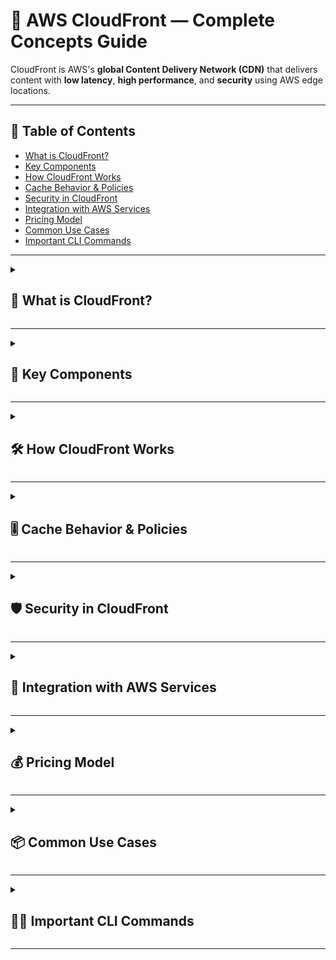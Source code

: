 # 🚀 AWS CloudFront — Complete Concepts Guide

CloudFront is AWS's **global Content Delivery Network (CDN)** that delivers content with **low latency**, **high performance**, and **security** using AWS edge locations.

---

## 📘 Table of Contents
- [What is CloudFront?](#-what-is-cloudfront)
- [Key Components](#-key-components)
- [How CloudFront Works](#-how-cloudfront-works)
- [Cache Behavior & Policies](#-cache-behavior--policies)
- [Security in CloudFront](#-security-in-cloudfront)
- [Integration with AWS Services](#-integration-with-aws-services)
- [Pricing Model](#-pricing-model)
- [Common Use Cases](#-common-use-cases)
- [Important CLI Commands](#-important-cli-commands)

---

<details>
<summary><h2>📍 What is CloudFront?</h2></summary>

CloudFront is a **global CDN** that delivers web content such as HTML, images, videos, APIs, and software with **low latency** and **high transfer speeds**.

| Feature | Description |
|--------|--------------|
| Type | Global CDN |
| Edge Locations | 600+ points of presence globally |
| Protocol Support | HTTP, HTTPS, HTTP/2, QUIC |
| Works With | S3, EC2, ALB, API Gateway, MediaStore, MediaPackage |

> **Benefit:** Improves performance, reduces load on origin, adds security and DDoS protection.

</details>

---

<details>
<summary><h2>🧱 Key Components</h2></summary>

| Component | Description |
|-----------|--------------|
| **Origin** | Source of content (S3, ALB, EC2, on-prem, API) |
| **Edge Location** | Caching servers where CloudFront stores cached content |
| **Distribution** | CDN configuration; contains origins + settings |
| **Origin Group/Failover** | Uses secondary origin if primary fails |
| **Cache Behavior** | Rules for cache, path patterns, HTTP methods, headers, cookies |

</details>

---

<details>
<summary><h2>🛠️ How CloudFront Works</h2></summary>

**Flow:**

```text
User Request → Nearest Edge Location → Cache Hit? → Yes → Served from Cache  
                                         ↓ No  
                               Request sent to Origin → Store in Edge Cache → Serve
```
Cache Hit → Faster, no origin call
Cache Miss → Fetch from origin, then cache

</details>

---

<details> <summary><h2>🎚️ Cache Behavior & Policies</h2></summary>

| Policy Type                 | Usage                                                      |
| --------------------------- | ---------------------------------------------------------- |
| **Cache Policy**            | Controls what gets cached (headers, cookies, query params) |
| **Origin Request Policy**   | Controls what CloudFront sends to origin                   |
| **Response Headers Policy** | Add headers like HSTS, Security headers                    |

Cache Invalidation
```
aws cloudfront create-invalidation \
  --distribution-id ABC123 \
  --paths "/*"
```

Tip: Use versioning instead of frequent invalidations to reduce cost.

</details>

---

<details>
<summary><h2>🛡️ Security in CloudFront</h2></summary>

| Security Feature | Description |
|------------------|-------------|
| **AWS WAF** | Block malicious traffic |
| **Shield Standard** | Free DDoS protection |
| **Origin Access Control (OAC)** | Secure S3 so only CloudFront can access |
| **Geo-Restriction** | Allow/deny countries |
| **HTTPS Only** | Enforce secure traffic |
| **Signed URLs / Cookies** | Restrict premium content access |

> ✅ **Note:** **OAC replaces OAI** for improved S3 origin security (2023+).

</details>

---

<details>
<summary><h2>🔗 Integration with AWS Services</h2></summary>

| Service | Integration |
|---------|--------------|
| **S3** | Static website hosting, restrict bucket to CloudFront only |
| **ALB / EC2** | Dynamic content acceleration |
| **API Gateway** | Low-latency API delivery |
| **Lambda@Edge** | Run code near users for request/response manipulation |
| **CloudFront Functions** | Lightweight JavaScript functions at edge |
| **MediaPackage** | Video streaming with DRM |

</details>

---

<details>
<summary><h2>💰 Pricing Model</h2></summary>

CloudFront pricing depends on multiple factors:

| Area | Cost Drivers |
|-------|----------------|
| **Data Transfer** | Region-based pricing |
| **HTTP/HTTPS Requests** | Charged per million requests |
| **Invalidation Requests** | 1,000 paths/month free, then billed |
| **Functions** | CloudFront Functions & Lambda@Edge billed separately |

> ✅ **Tip:** Enable compression + caching to reduce cost and unnecessary origin fetches.

</details>

---

<details>
<summary><h2>📦 Common Use Cases</h2></summary>

- ✅ **Static Website Delivery** (S3 + CloudFront)  
- 🎬 **Video Streaming** (HLS / DASH)  
- 🌍 **Global API Acceleration**  
- 🔐 **DRM-Based Premium Content Delivery**  
- 🛡️ **Secure Content Access** using Signed URLs / Cookies  

</details>

---

<details>
<summary><h2>🧑‍💻 Important CLI Commands</h2></summary>

| Purpose | Command |
|---------|----------|
| **Create Invalidation** | `aws cloudfront create-invalidation --distribution-id DIST_ID --paths "/*"` |
| **List Distributions** | `aws cloudfront list-distributions` |
| **Get Distribution Config** | `aws cloudfront get-distribution-config --id DIST_ID` |
| **Update Distribution Config** | `aws cloudfront update-distribution --id DIST_ID --if-match E2QWRUHAPOMF69 --distribution-config file://config.json` |

> 💡 Replace `DIST_ID` with your CloudFront Distribution ID.

</details>

---

